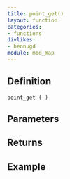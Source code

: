 ```yaml
---
title: point_get()
layout: function
categories:
- functions
divlikes:
- bennugd
module: mod_map
---
```


## Definition

    point_get ( )

## Parameters

## Returns

## Example
